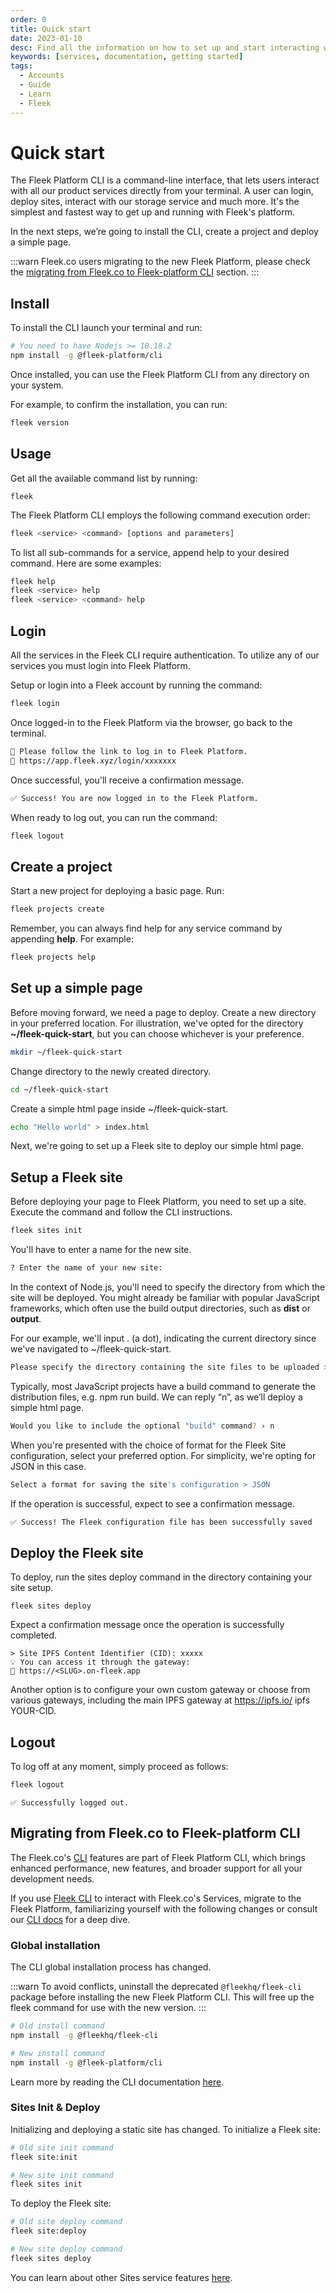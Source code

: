 ```yaml
---
order: 0
title: Quick start
date: 2023-01-10
desc: Find all the information on how to set up and start interacting with Fleek's Command Line Interface (CLI). Install, authenticate, and manage projects directly from your command line.
keywords: [services, documentation, getting started]
tags:
  - Accounts
  - Guide
  - Learn
  - Fleek
---
```


# Quick start

The Fleek Platform CLI is a command-line interface, that lets users interact with all our product services directly from your terminal. A user can login, deploy sites, interact with our storage service and much more. It's the simplest and fastest way to get up and running with Fleek's platform.

In the next steps, we’re going to install the CLI, create a project and deploy a simple page.

:::warn
Fleek.co users migrating to the new Fleek Platform, please check the [migrating from Fleek.co to Fleek-platform CLI](#migrating-from-fleekco-to-fleek-platform-cli) section.
:::

## Install

To install the CLI launch your terminal and run:

```sh
# You need to have Nodejs >= 18.18.2
npm install -g @fleek-platform/cli
```

Once installed, you can use the Fleek Platform CLI from any directory on your system.

For example, to confirm the installation, you can run:

```sh
fleek version
```

## Usage

Get all the available command list by running:

```
fleek
```

The Fleek Platform CLI employs the following command execution order:

```sh
fleek <service> <command> [options and parameters]
```

To list all sub-commands for a service, append help to your desired command. Here are some examples:

```sh
fleek help
fleek <service> help
fleek <service> <command> help
```

## Login

All the services in the Fleek CLI require authentication. To utilize any of our services you must login into Fleek Platform.

Setup or login into a Fleek account by running the command:

```sh
fleek login
```

Once logged-in to the Fleek Platform via the browser, go back to the terminal.

```sh
🤖 Please follow the link to log in to Fleek Platform.
🔗 https://app.fleek.xyz/login/xxxxxxx
```

Once successful, you'll receive a confirmation message.

```sh
✅ Success! You are now logged in to the Fleek Platform.
```

When ready to log out, you can run the command:

```sh
fleek logout
```

## Create a project

Start a new project for deploying a basic page. Run:

```sh
fleek projects create
```

Remember, you can always find help for any service command by appending **help**. For example:

```sh
fleek projects help
```

## Set up a simple page

Before moving forward, we need a page to deploy. Create a new directory in your preferred location. For illustration, we've opted for the directory **~/fleek-quick-start**, but you can choose whichever is your preference.

```sh
mkdir ~/fleek-quick-start
```

Change directory to the newly created directory.

```sh
cd ~/fleek-quick-start
```

Create a simple html page inside ~/fleek-quick-start.

```sh
echo "Hello world" > index.html
```

Next, we're going to set up a Fleek site to deploy our simple html page.

## Setup a Fleek site

Before deploying your page to Fleek Platform, you need to set up a site. Execute the command and follow the CLI instructions.

```sh
fleek sites init
```

You'll have to enter a name for the new site.

```sh
? Enter the name of your new site:
```

In the context of Node.js, you'll need to specify the directory from which the site will be deployed. You might already be familiar with popular JavaScript frameworks, which often use the build output directories, such as **dist** or **output**.

For our example, we'll input . (a dot), indicating the current directory since we've navigated to ~/fleek-quick-start.

```sh
Please specify the directory containing the site files to be uploaded > .
```

Typically, most JavaScript projects have a build command to generate the distribution files, e.g. npm run build. We can reply “n”, as we’ll deploy a simple html page.

```sh
Would you like to include the optional "build" command? › n
```

When you're presented with the choice of format for the Fleek Site configuration, select your preferred option. For simplicity, we're opting for JSON in this case.

```sh
Select a format for saving the site's configuration > JSON
```

If the operation is successful, expect to see a confirmation message.

```sh
✅ Success! The Fleek configuration file has been successfully saved
```

## Deploy the Fleek site

To deploy, run the sites deploy command in the directory containing your site setup.

```
fleek sites deploy
```

Expect a confirmation message once the operation is successfully completed.

```
> Site IPFS Content Identifier (CID): xxxxx
💡 You can access it through the gateway:
🔗 https://<SLUG>.on-fleek.app
```

Another option is to configure your own custom gateway or choose from various gateways, including the main IPFS gateway at https://ipfs.io/ ipfs YOUR-CID.

## Logout

To log off at any moment, simply proceed as follows:

```sh
fleek logout
```

```
✅ Successfully logged out.
```

## Migrating from Fleek.co to Fleek-platform CLI

The Fleek.co's [CLI](https://www.npmjs.com/package/@fleekhq/cli) features are part of Fleek Platform CLI, which brings enhanced performance, new features, and broader support for all your development needs.

If you use [Fleek CLI](https://www.npmjs.com/package/@fleekhq/cli) to interact with Fleek.co's Services, migrate to the Fleek Platform, familiarizing yourself with the following changes or consult our [CLI docs](/docs/cli) for a deep dive.

### Global installation

The CLI global installation process has changed.

:::warn
To avoid conflicts, uninstall the deprecated `@fleekhq/fleek-cli` package before installing the new Fleek Platform CLI. This will free up the fleek command for use with the new version.
:::

```sh
# Old install command
npm install -g @fleekhq/fleek-cli

# New install command
npm install -g @fleek-platform/cli
```

Learn more by reading the CLI documentation [here](/docs/cli).

### Sites Init & Deploy

Initializing and deploying a static site has changed. To initialize a Fleek site:

```sh
# Old site init command
fleek site:init

# New site init command
fleek sites init
```

To deploy the Fleek site:

```sh
# Old site deploy command
fleek site:deploy

# New site deploy command
fleek sites deploy
```

You can learn about other Sites service features [here](/docs/cli/sites/).
